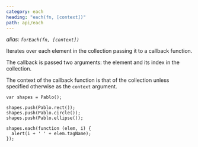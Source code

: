 ```yaml
---
category: each
heading: "each(fn, [context])"
path: api/each
---
```


_alias: `forEach(fn, [context])`_


Iterates over each element in the collection passing it to a callback function.

The callback is passed two arguments: the element and its index in the collection.

The context of the callback function is that of the collection unless specified otherwise as the `context` argument.

    var shapes = Pablo();

    shapes.push(Pablo.rect());
    shapes.push(Pablo.circle());
    shapes.push(Pablo.ellipse());

    shapes.each(function (elem, i) {
      alert(i + ' ' + elem.tagName);
    });
